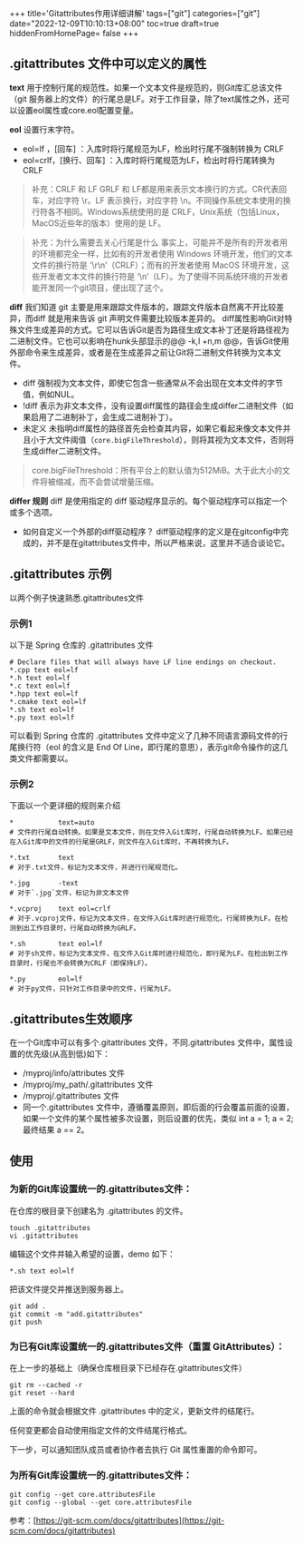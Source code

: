 +++
title='Gitattributes作用详细讲解'
tags=["git"]
categories=["git"]
date="2022-12-09T10:10:13+08:00"
toc=true
draft=true
hiddenFromHomePage= false
+++

## .gitattributes 文件中可以定义的属性

**text**
用于控制行尾的规范性。如果一个文本文件是规范的，则Git库汇总该文件（git 服务器上的文件）的行尾总是LF。对于工作目录，除了text属性之外，还可以设置eol属性或core.eol配置变量。

**eol**
设置行末字符。

- eol=lf ，[回车] ：入库时将行尾规范为LF，检出时行尾不强制转换为 CRLF
- eol=crlf，[换行、回车] ：入库时将行尾规范为LF，检出时将行尾转换为CRLF

> 补充：CRLF 和 LF
> GRLF 和 LF都是用来表示文本换行的方式。CR代表回车，对应字符 \r。LF 表示换行，对应字符 \n。不同操作系统文本使用的换行符各不相同。Windows系统使用的是 CRLF，Unix系统（包括Linux，MacOS近些年的版本）使用的是 LF。

> 补充：为什么需要去关心行尾是什么
> 事实上，可能并不是所有的开发者用的环境都完全一样，比如有的开发者使用 Windows 环境开发，他们的文本文件的换行符是 ‘\r\n’（CRLF）；而有的开发者使用 MacOS 环境开发，这些开发者文本文件的换行符是 ‘\n’（LF）。为了使得不同系统环境的开发者能开发同一个git项目，便出现了这个。

**diff**
我们知道 git 主要是用来跟踪文件版本的，跟踪文件版本自然离不开比较差异，而diff 就是用来告诉 git 声明文件需要比较版本差异的。
diff属性影响Git对特殊文件生成差异的方式。它可以告诉Git是否为路径生成文本补丁还是将路径视为二进制文件。它也可以影响在hunk头部显示的@@ -k,l +n,m @@，告诉Git使用外部命令来生成差异，或者是在生成差异之前让Git将二进制文件转换为文本文件。

- diff
  强制视为文本文件，即使它包含一些通常从不会出现在文本文件的字节值，例如NUL。
- !diff
  表示为非文本文件，没有设置diff属性的路径会生成differ二进制文件（如果启用了二进制补丁，会生成二进制补丁）。
- 未定义
  未指明diff属性的路径首先会检查其内容，如果它看起来像文本文件并且小于大文件阈值（`core.bigFileThreshold`），则将其视为文本文件，否则将生成differ二进制文件。

> core.bigFileThreshold：所有平台上的默认值为512MiB。大于此大小的文件将被缩减，而不会尝试增量压缩。

**differ 规则**
diff 是使用指定的 diff 驱动程序显示的。每个驱动程序可以指定一个或多个选项。

- 如何自定义一个外部的diff驱动程序？
  diff驱动程序的定义是在gitconfig中完成的，并不是在gitattributes文件中，所以严格来说，这里并不适合谈论它。

## .gitattributes 示例

以两个例子快速熟悉.gitattributes文件

### 示例1

以下是 Spring 仓库的 .gitattributes 文件

```plain
# Declare files that will always have LF line endings on checkout.
*.cpp text eol=lf
*.h text eol=lf
*.c text eol=lf
*.hpp text eol=lf
*.cmake text eol=lf
*.sh text eol=lf
*.py text eol=lf
```

可以看到 Spring 仓库的 .gitattributes 文件中定义了几种不同语言源码文件的行尾换行符（eol 的含义是 End Of Line，即行尾的意思），表示git命令操作的这几类文件都需要以。

### 示例2

下面以一个更详细的规则来介绍

```plain
*           text=auto  
# 文件的行尾自动转换。如果是文本文件，则在文件入Git库时，行尾自动转换为LF。如果已经在入Git库中的文件的行尾是GRLF，则文件在入Git库时，不再转换为LF。

*.txt       text  
# 对于.txt文件，标记为文本文件，并进行行尾规范化。

*.jpg       -text  
# 对于`.jpg`文件，标记为非文本文件

*.vcproj    text eol=crlf 
# 对于.vcproj文件，标记为文本文件，在文件入Git库时进行规范化，行尾转换为LF。在检测到出工作目录时，行尾自动转换为GRLF。

*.sh        text eol=lf  
# 对于sh文件，标记为文本文件，在文件入Git库时进行规范化，即行尾为LF。在检出到工作目录时，行尾也不会转换为CRLF（即保持LF）。

*.py        eol=lf  
# 对于py文件，只针对工作目录中的文件，行尾为LF。
```

## .gitattributes生效顺序

在一个Git库中可以有多个.gitattributes 文件，不同.gitattributes 文件中，属性设置的优先级(从高到低)如下：

- /myproj/info/attributes 文件
- /myproj/my_path/.gitattributes 文件
- /myproj/.gitattributes 文件
- 同一个.gitattributes 文件中，遵循覆盖原则，即后面的行会覆盖前面的设置，如果一个文件的某个属性被多次设置，则后设置的优先，类似 int a = 1; a = 2; 最终结果 a == 2。

## 使用

### 为新的Git库设置统一的.gitattributes文件：

在仓库的根目录下创建名为 .gitattributes 的文件。

```plain
touch .gitattributes
vi .gitattributes
```

编辑这个文件并输入希望的设置，demo 如下：

```plain
*.sh text eol=lf
```

把该文件提交并推送到服务器上。

```plain
git add .
git commit -m "add.gitattributes"
git push
```

### 为已有Git库设置统一的.gitattributes文件（重置 GitAttributes）：

在上一步的基础上（确保仓库根目录下已经存在.gitattributes文件）

```plain
git rm --cached -r
git reset --hard
```

上面的命令就会根据文件 .gitattributes 中的定义，更新文件的结尾行。

任何变更都会自动使用指定文件的文件结尾行格式。

下一步，可以通知团队成员或者协作者去执行 Git 属性重置的命令即可。

### 为所有Git库设置统一的.gitattributes文件：

```plain
git config --get core.attributesFile
git config --global --get core.attributesFile
```

参考：[https://git-scm.com/docs/gitattributes](https://git-scm.com/docs/gitattributes)
